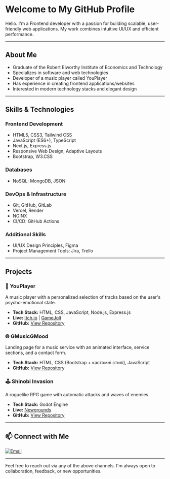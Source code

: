 # Welcome to My GitHub Profile

Hello. I'm a Frontend developer with a passion for building scalable, user-friendly web applications. My work combines intuitive UI/UX and efficient performance.

---

## About Me

- Graduate of the Robert Elworthy Institute of Economics and Technology
- Specializes in software and web technologies
- Developer of a music player called YouPlayer
- Has experience in creating frontend applications/websites
- Interested in modern technology stacks and elegant design

---

## Skills & Technologies

### Frontend Development
- HTML5, CSS3, Tailwind CSS
- JavaScript (ES6+), TypeScript
- Next.js, Express.js
- Responsive Web Design, Adaptive Layouts
- Bootstrap, W3.CSS

### Databases
- NoSQL: MongoDB, JSON

### DevOps & Infrastructure
- Git, GitHub, GitLab
- Vercel, Render
- NGINX
- CI/CD: GitHub Actions

### Additional Skills
- UI/UX Design Principles, Figma
- Project Management Tools: Jira, Trello

---

## Projects

### 🎵 YouPlayer
A music player with a personalized selection of tracks based on the user's psycho-emotional state.
- **Tech Stack:** HTML, CSS, JavaScript, Node.js, Express.js
- **Live:** [Itch.io](https://alextsaplin.itch.io/youplayer) | [GameJolt](https://gamejolt.com/games/yp/987844)
- **GitHub:** [View Repository](https://github.com/machlnlstm/Player-qual)

### 🌐 GMusicGMood
Landing page for a music service with an animated interface, service sections, and a contact form.
- **Tech Stack:** HTML, CSS (Bootstrap + кастомні стилі), JavaScript
- **GitHub:** [View Repository](https://github.com/machlnlstm/SiteMusicStudio)

### 🕹️ Shinobi Invasion
A roguelike RPG game with automatic attacks and waves of enemies.
- **Tech Stack:** Godot Engine
- **Live:** [Newgrounds](https://www.newgrounds.com/portal/view/930851)
- **GitHub:** [View Repository](https://github.com/machlnlstm/Shinobi-Invasion)

---

## 📫 Connect with Me
[![Email](https://img.shields.io/badge/Email-Contact-green?style=for-the-badge&logo=gmail&logoColor=white)](mailto:alexs8k0l@gmail.com)

---

Feel free to reach out via any of the above channels. I'm always open to collaboration, feedback, or new opportunities.
